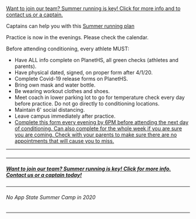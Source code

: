 [Want to join our team? Summer running is key!  Click for more info and to contact us or a captain. ](https://dutchforkrunners.com/Join)

Captains can help you with this [Summer running plan](https://drive.google.com/file/d/1Nq7txiTCT-xTVNMAaPi3PfwvJVEFwaP2/view?usp=sharing)

Practice is now in the evenings.  Please check the calendar.

Before attending conditioning, every athlete MUST:

- Have ALL info complete on PlanetHS, all green checks (athletes and parents).
- Have physical dated, signed, on proper form after 4/1/20.
- Complete Covid-19 release forms on PlanetHS.
- Bring own mask and water bottle.
- Be wearing workout clothes and shoes.
- Meet coach in lower parking lot to go for temperature check every day before practice. Do not go directly to conditioning locations.  
- Maintain 6' social distancing.
- Leave campus immediately after practice. 
- [Complete this form every evening by 6PM before attending the next day of conditioning. Can also complete for the whole week if you are sure you are coming.  Check with your parents to make sure there are no appointments that will cause you to miss.](https://docs.google.com/spreadsheets/d/1ycP0qh0z1PSp8aSouJGV3eG1WxkVyRQwYJdi4wbIAqo/edit?usp=sharing)


---
##### 



---
##### [Want to join our team? Summer running is key!  Click for more info. **Contact us or a captain today!** ](https://dutchforkrunners.com/Join)


---
######  No App State Summer Camp in 2020


---